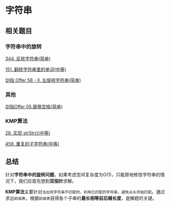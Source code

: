 # 字符串

## 相关题目

### 字符串中的旋转

[344. 反转字符串(简单)]()

[151. 翻转字符串里的单词(中等)]()

[剑指 Offer 58 - II. 左旋转字符串(简单)]()

### 其他

[剑指Offer 05.替换空格(简单)]()

### KMP算法

[28. 实现 strStr()(中等)]()

[459. 重复的子字符串(中等)]()

## 总结

针对**字符串中的旋转问题**，如果考虑空间复杂度为O(1)，只能原地修改字符串的情况下，我们应首先想到**双指针**求解。

**KMP算法**主要针对`当出现字符串不匹配时，利用已匹配的字符串，避免从头开始匹配`。通过求出`前缀表`，根据`前缀表`获得各个子串的**最长相等前后缀长度**，是解题的关键。
